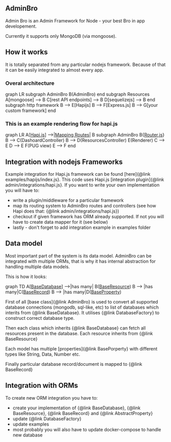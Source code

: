 ## AdminBro

Admin Bro is an Admin Framework for Node - your best Bro in app developement.

Currently it supports only MongoDB (via mongoose).

## How it works

It is totally separated from any particular nodejs framework. Because of that it can be easily integrated to almost every app.


### Overal architecture

<div class="mermaid">
  graph LR
  subgraph AdminBro
  B(AdminBro)
  end
  subgraph Resources
  A[mongoose] --> B
  C[rest API endpoints] --> B
  D[sequelizejs] --> B
  end
  subgraph http framework
  B --> E[Hapijs]
  B --> F[Express.js]
  B --> G[your custom framework]
  end

</div>

### This is an example rendering flow for hapi.js

<div class="mermaid">
  graph LR
  A[<a href=./examples_hapijs_index.js.html>Hapi.js</a>] -->|<a href=./admin_integrations_hapi.js.html>Mapping Routes</a>| B
  subgraph AdminBro
  B{<a href=./Router.html>Router.js</a>}
  B --> C(DashoardController)
  B --> D(ResourcesController)
  E(Renderer)
  C --> E
  D --> E
  F(PUG view)
  E --> F
  end
</div>

## Integration with nodejs Frameworks

Example integration for Hapi.js framework can be found [here]{@link examples/hapijs/index.js}. This code uses Hapi.js [integration plugin]{@link admin/integrations/hapi.js}. If you want to write your own implementation you will have to:

- write a plugin/middleware for a particular framework
- map its routing system to AdminBro routes and controllers (see how Hapi does that: {@link admin/integrations/hapi.js})
- checkout if given framework has ORM already supported. If not you will have to create data mapper for it (see below)
- lastly - don't forget to add integration example in examples folder

## Data model

Most important part of the system is its data model. AdminBro can be integrated with multiple ORMs, that is why it has internal abstraction for handling multiple data models.

This is how it looks:

<div class="mermaid">
  graph TD
  A[<a href=./BaseDatabase.html>BaseDatabase</a>] -->|has many| B(<a href=./BaseResource.html>BaseResource</a>)
  B --> |has many|C(<a href=./BaseRecord.html>BaseRecord</a>)
  B --> |has many|D(<a href=./BaseProperty.html>BaseProperty</a>)
</div>

First of all [base class]{@link AdminBro} is used to convert all supported database connections (mongodb, sql-like, etc) to list of databases which interits from {@link BaseDatabase}. It utilises {@link DatabaseFactory} to construct correct database type.

Then each class which inherits {@link BaseDatabase} can fetch all resources present in the database. Each resource inherits from {@link BaseResource}

Each model has multiple [properties]{@link BasePorperty} with different types like String, Data, Number etc.

Finally particular database record/document is mapped to {@link BaseRecord}

## Integration with ORMs

To create new ORM integration you have to:

- create your implementation of {@link BaseDatabase}, {@link BaseResource}, {@link BaseRecord} and {@link AbstractProperty}
- update {@link DatabaseFactory}
- update examples
- most probably you will also have to update docker-compose to handle new database

<script src="https://cdn.rawgit.com/knsv/mermaid/7.0.0/dist/mermaid.min.js"></script>
<link rel="stylesheet" type="text/css" href="https://cdn.rawgit.com/knsv/mermaid/7.0.0/dist/mermaid.css">
<script>mermaid.initialize({ startOnLoad: true });</script>
